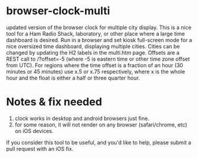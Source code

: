 # browser-clock-multi
updated version of the browser clock for multiple city display.  This is a nice tool
for a Ham Radio Shack, laboratory, or other place where a large time dashboard is
desired.   Run in a browser and set kiosk full-screen mode for a nice oversized 
time dashboard, displaying multiple cities.  Cities can be changed by updating the 
H2 labels in the multi.htm page.  Offsets are a REST call to /?offset=-5  (where
-5 is eastern time or other time zone offset from UTC).  For regions where the time 
offset is a fraction of an hour (30 minutes or 45 minutes) use x.5  or x.75 respectively, 
where x is the whole hour and the float is either a half or three quarter hour.


# Notes & fix needed
1) clock works in desktop and android browsers just fine.
2) for some reason, it will not render on any browser (safari/chrome, etc) on iOS devices.

If you consider this tool to be useful, and you'd like to help, please submit a pull
request with an iOS fix.   
